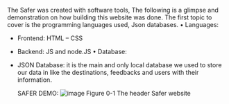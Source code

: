 The Safer was created with software tools, The following is a glimpse and demonstration on how building this website was done.
The first topic to cover is the programming languages used, Json databases.
•	Languages: 
-	Frontend: HTML – CSS 
-	Backend: JS and node.JS
•	Database: 
-	JSON Database: it is the main and only local database we used to store our data in like the destinations, feedbacks and users with their information.

	SAFER DEMO:
	![image](https://github.com/user-attachments/assets/ed968c1b-a804-4bcc-9281-329687978045)
               Figure 0-1 The header Safer website

